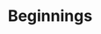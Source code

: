 ---
colour: "#417505"
layout: "set"
order: 1
excerpt: "Genesis is the first book in the Bible and means “beginnings”. It tells the story of how God created the world and made humans to live in relationship with him."
title: "Beginnings"
---